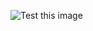 ![Test this image](https://ee426f959cae.ngrok-free.app/readme.png?fontSize=64&bgColor=%23ff6b6b&textColor=%23ffffff)
